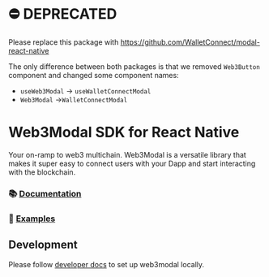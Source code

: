 # ⛔️ DEPRECATED 
Please replace this package with https://github.com/WalletConnect/modal-react-native

The only difference between both packages is that we removed `Web3Button` component and changed some component names:


* `useWeb3Modal` -> `useWalletConnectModal`
* `Web3Modal` ->`WalletConnectModal`


# Web3Modal SDK for React Native

Your on-ramp to web3 multichain. Web3Modal is a versatile library that makes it super easy to connect users with your Dapp and start interacting with the blockchain.

### 📚 [Documentation](https://docs.walletconnect.com/2.0/reactnative/web3modal/Installation)

### 🔎 [Examples](https://github.com/WalletConnect/react-native-examples/tree/main/dapps/v2Explorer)

## Development

Please follow [developer docs](./.github/docs/development.md) to set up web3modal locally.
